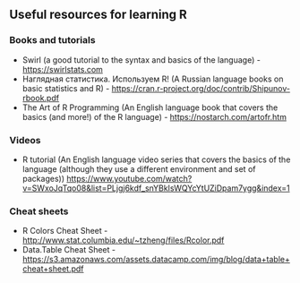 ## Useful resources for learning R

### Books and tutorials 
 - Swirl (a good tutorial to the syntax and basics of the language) -
   https://swirlstats.com 
 - Наглядная статистика. Используем R! (A Russian
   language books on basic statistics and R) -
   https://cran.r-project.org/doc/contrib/Shipunov-rbook.pdf 
 - The Art of
   R Programming (An English language book that covers the basics (and
   more!) of the R language) - https://nostarch.com/artofr.htm

### Videos
 - R tutorial (An English language video series that covers the basics
   of the language (although they use a different environment and set of
   packages))
   https://www.youtube.com/watch?v=SWxoJqTqo08&list=PLjgj6kdf_snYBkIsWQYcYtUZiDpam7ygg&index=1

### Cheat sheets
 - R Colors Cheat Sheet -
   http://www.stat.columbia.edu/~tzheng/files/Rcolor.pdf
 - Data.Table Cheat Sheet -
   https://s3.amazonaws.com/assets.datacamp.com/img/blog/data+table+cheat+sheet.pdf